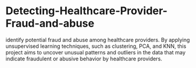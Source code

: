 # Detecting-Healthcare-Provider-Fraud-and-abuse
identify potential fraud and abuse among healthcare providers. By applying unsupervised learning techniques, such as clustering, PCA, and KNN, this project aims to uncover unusual patterns and outliers in the data that may indicate fraudulent or abusive behavior by healthcare providers.
